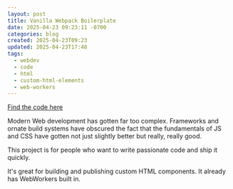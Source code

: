 ```yaml
---
layout: post
title: Vanilla Webpack Boilerplate
date: 2025-04-23 09:23:11 -0700
categories: blog
created: 2025-04-23T09:23
updated: 2025-04-23T17:48
tags:
  - webdev
  - code
  - html
  - custom-html-elements
  - web-workers
---
```


[Find the code here](https://github.com/lnsy-dev/vanilla-webpack-boilerplate)

Modern Web development has gotten far too complex. Frameworks and ornate build systems have obscured the fact that the fundamentals of JS and CSS have gotten not just slightly better but really, really good.

This project is for people who want to write passionate code and ship it quickly.

It's great for building and publishing custom HTML components. It already has WebWorkers built in. 

